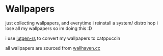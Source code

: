 # Wallpapers

just collecting wallpapers, and everytime i reinstall a system/ distro hop
i lose all my wallpapers so im doing this :D


i use [lutgen-rs](https://github.com/ozwaldorf/lutgen-rs) to convert my wallpapers to catppuccin


all wallpapers are sourced from
[wallhaven.cc](https://wallhaven.cc)
